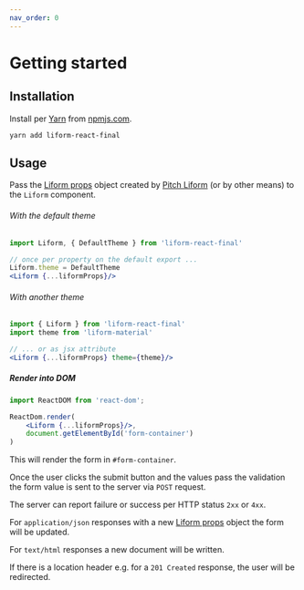 ```yaml
---
nav_order: 0
---
```


# Getting started

## Installation

Install per [Yarn](https://yarnpkg.com/) from [npmjs.com](https://www.npmjs.com/package/liform-react-final).
```
yarn add liform-react-final
```

## Usage

Pass the [Liform props](https://ph-fritsche.github.io/liform-react-final/liform-props) object created by [Pitch Liform](https://github.com/ph-fritsche/liform) (or by other means) to the `Liform` component.

###### With the default theme

```jsx
import Liform, { DefaultTheme } from 'liform-react-final'

// once per property on the default export ...
Liform.theme = DefaultTheme
<Liform {...liformProps}/>
```

###### With another theme

```jsx
import { Liform } from 'liform-react-final'
import theme from 'liform-material'

// ... or as jsx attribute
<Liform {...liformProps} theme={theme}/>
```

##### Render into DOM

```jsx
import ReactDOM from 'react-dom';

ReactDom.render(
    <Liform {...liformProps}/>,
    document.getElementById('form-container')
)
```

This will render the form in `#form-container`.

Once the user clicks the submit button and the values pass the validation the form value is sent to the server via `POST` request.

The server can report failure or success per HTTP status `2xx` or `4xx`.

For `application/json` responses with a new [Liform props](https://ph-fritsche.github.io/liform-react-final/liform-props) object the form will be updated.

For `text/html` responses a new document will be written.

If there is a location header e.g. for a `201 Created` response, the user will be redirected.
